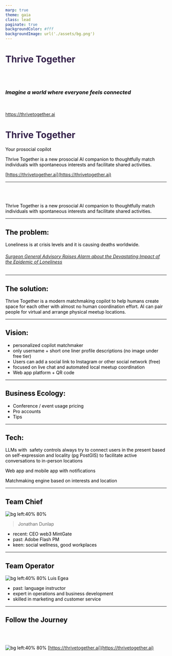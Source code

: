```yaml
---
marp: true
theme: gaia
class: lead
paginate: true
backgroundColor: #fff
backgroundImage: url('./assets/bg.png')
---
```


<style>
    @import url('https://fonts.googleapis.com/css2?family=IBM+Plex+Serif:wght@400;700&display=swap');

    title {
        color: black;
    }
    h1 {
        color: #34214a;
    }
    section {
        font: normal normal 30px 'IBM Plex Serif',Arial,serif;
        font-weight: bold;
        color: black;
        content: "";
        display: block;
        position: absolute;
        top: 0;
        left: 0;
        width: 100%;
        height: 100%;
        background: #ee5773;
        opacity: 1;
        z-index: 1;
    }
  :root {
        width: 1280px;
        height: 960px;
        font-size: 40px;
        padding: 1rem;
        color: black;
    }
    section.lead::after {
        
    }
    h6 {
        weight: light;
        size: 8em;
        bottom: 0;
    }

</style>

<!-- ![bg left:40% 80%](https://marp.app/assets/marp.svg) -->

# Thrive Together

<br/><br/>

### _Imagine a world where everyone feels connected_

<br/><br/>
https://thrivetogether.ai

# Thrive Together

Your prosocial copilot

Thrive Together is a new prosocial AI companion to thoughtfully match individuals with spontaneous interests and facilitate shared activities.

[https://thrivetogether.ai](https://thrivetogether.ai)

---

<br/><br/><br/>
Thrive Together is a new prosocial AI companion to thoughtfully match individuals with spontaneous interests and facilitate shared activities.

---

## The problem:

Loneliness is at crisis levels and it is causing deaths worldwide.

###### [_Surgeon General Advisory Raises Alarm about the Devastating Impact of the Epidemic of Loneliness_](https://www.hhs.gov/about/news/2023/05/03/new-surgeon-general-advisory-raises-alarm-about-devastating-impact-epidemic-loneliness-isolation-united-states.html)

---

## The solution:

Thrive Together is a modern matchmaking copilot to help humans create space for each other with almost no human coordination effort. AI can pair people for virtual and arrange physical meetup locations.

---

## Vision:

- personalized copilot matchmaker
- only username + short one liner profile descriptions (no image under free tier)
- Users can add a social link to Instagram or other social network (free)
- focused on live chat and automated local meetup coordination
- Web app platform + QR code

---

## Business Ecology:

- Conference / event usage pricing
- Pro accounts
- Tips

---

## Tech:

LLMs with  safety controls always try to connect users in the present based on self-expression and locality (pg PostGIS) to facilitate active conversations to in-person locations

Web app and mobile app with notifications

Matchmaking engine based on interests and location

---

## Team Chief

![bg left:40% 80%](https://media.licdn.com/dms/image/D5603AQFNIttP9FAZmA/profile-displayphoto-shrink_400_400/0/1705874724284?e=1714608000&v=beta&t=i7-A4edd7X_ngXzJ2C1QAhyr8dOq0WYtGu1PuB2jPf0)

> Jonathan Dunlap

- recent: CEO web3 MintGate
- past: Adobe Flash PM
- keen: social wellness, good workplaces

---

## Team Operator

![bg left:40% 80%](https://media.licdn.com/dms/image/C5603AQHOq8PlbcGkow/profile-displayphoto-shrink_800_800/0/1581026140774?e=1714608000&v=beta&t=yl839GPnyhkHRRpXif8gGgKRsW68nt4WsbEvkMDK1nk)
Luis Egea

- past: language instructor
- expert in operations and business development
- skilled in marketing and customer service

---

## Follow the Journey

<br/><br/>

![bg left:40% 80%](https://www.thrivetogether.ai/gallery/1000011305.png)
[https://thrivetogether.ai](https://thrivetogether.ai)
